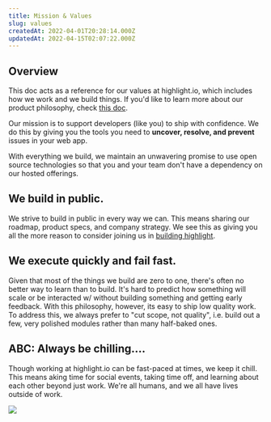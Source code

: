 ```yaml
---
title: Mission & Values
slug: values
createdAt: 2022-04-01T20:28:14.000Z
updatedAt: 2022-04-15T02:07:22.000Z
---
```


## Overview

This doc acts as a reference for our values at highlight.io, which includes how we work and we build things. If you'd like to learn more about our product philosophy, check [this doc](./product-philosophy.md).

Our mission is to support developers (like you) to ship with confidence. We do this by giving you the tools you need to **uncover, resolve, and prevent** issues in your web app.

With everything we build, we maintain an unwavering promise to use open source technologies so that you and your team don't have a dependency on our hosted offerings. 

## We build in public.

We strive to build in public in every way we can. This means sharing our roadmap, product specs, and company strategy. We see this as giving you all the more reason to consider joining us in [building highlight](https://careers.highlight.run).

## We execute quickly and fail fast.

Given that most of the things we build are zero to one, there's often no better way to learn than to build. It's hard to predict how something will scale or be interacted w/ without building something and getting early feedback. With this philosophy, however, its easy to ship low quality work. To address this, we always prefer to "cut scope, not quality", i.e. build out a few, very polished modules rather than many half-baked ones.

## ABC: Always be chilling....

Though working at highlight.io can be fast-paced at times, we keep it chill. This means aking time for social events, taking time off, and learning about each other beyond just work. We're all humans, and we all have lives outside of work.

![](/images/ohyeah.gif)
